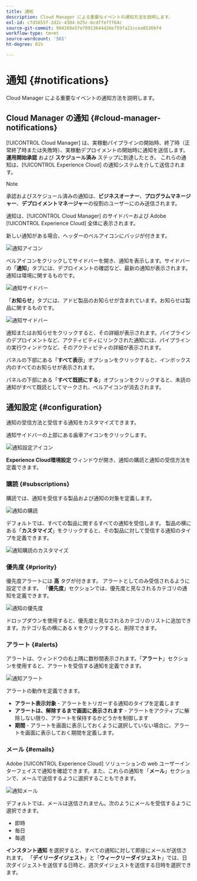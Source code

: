 ```yaml
---
title: 通知
description: Cloud Manager による重要なイベントの通知方法を説明します。
exl-id: cfd5655f-2d2c-4304-b25c-6cdffe7ff64c
source-git-commit: 984269e5fe70913644d26e759fa21ccea0536bf4
workflow-type: tm+mt
source-wordcount: '561'
ht-degree: 81%

---
```



# 通知 {#notifications}

Cloud Manager による重要なイベントの通知方法を説明します。

## Cloud Manager の通知 {#cloud-manager-notifications}

[!UICONTROL Cloud Manager] は、実稼動パイプラインの開始時、終了時（正常終了時または失敗時）、実稼動デプロイメントの開始時に通知を送信します。 **運用開始承認** および **スケジュール済み** ステップに到達したとき。 これらの通知は、[!UICONTROL Experience Cloud] の通知システムを介して送信されます。

>[!NOTE]
>
>承認およびスケジュール済みの通知は、**ビジネスオーナー**、**プログラムマネージャー**、**デプロイメントマネージャー**&#x200B;の役割のユーザーにのみ送信されます。

通知は、[!UICONTROL Cloud Manager] のサイドバーおよび Adobe [!UICONTROL Experience Cloud] 全体に表示されます。

新しい通知がある場合、ヘッダーのベルアイコンにバッジが付きます。

![通知アイコン](/help/assets/notifications-bell-badged.png)

ベルアイコンをクリックしてサイドバーを開き、通知を表示します。サイドバーの「**通知**」タブには、デプロイメントの確認など、最新の通知が表示されます。通知は環境に関するものです。

![通知サイドバー](/help/assets/notifications-activities.png)

「**お知らせ**」タブには、アドビ製品のお知らせが含まれています。お知らせは製品に関するものです。

![通知サイドバー](/help/assets/notificaitons-announcements.png)

通知またはお知らせをクリックすると、その詳細が表示されます。パイプラインのデプロイメントなど、アクティビティにリンクされた通知には、パイプラインの実行ウィンドウなど、そのアクティビティの詳細が表示されます。

パネルの下部にある「**すべて表示**」オプションをクリックすると、インボックス内のすべてのお知らせが表示されます。

パネルの下部にある「**すべて既読にする**」オプションをクリックすると、未読の通知がすべて既読としてマークされ、ベルアイコンが消去されます。

## 通知設定 {#configuration}

通知の受信方法と受信する通知をカスタマイズできます。

通知サイドバーの上部にある歯車アイコンをクリックします。

![通知設定アイコン](/help/assets/notifications-configuration.png)

**Experience Cloud環境設定** ウィンドウが開き、通知の購読と通知の受信方法を定義できます。

### 購読 {#subscriptions}

購読では、通知を受信する製品および通知の対象を定義します。

![通知の購読](/help/assets/notifications-subscriptions.png)

デフォルトでは、すべての製品に関するすべての通知を受信します。 製品の横にある「**カスタマイズ**」をクリックすると、その製品に対して受信する通知のタイプを定義できます。

![通知購読のカスタマイズ](/help/assets/notifications-subscriptions-customize.png)

### 優先度 {#priority}

優先度アラートには **高** タグが付きます。 アラートとしてのみ受信されるように設定できます。 「**優先度**」セクションでは、優先度と見なされるカテゴリの通知を定義できます。

![通知の優先度](/help/assets/notifications-priority.png)

ドロップダウンを使用すると、優先度と見なされるカテゴリのリストに追加できます。カテゴリ名の横にある `X` をクリックすると、削除できます。

### アラート {#alerts}

アラートは、ウィンドウの右上隅に数秒間表示されます。「**アラート**」セクションを使用すると、アラートを受信する通知を定義できます。

![通知アラート](/help/assets/notifications-alerts.png)

アラートの動作を定義できます。

* **アラート表示対象** - アラートをトリガーする通知のタイプを定義します
* **アラートは、解除するまで画面に表示されます** - アラートをアクティブに解除しない限り、アラートを保持するかどうかを制御します
* **期間** - アラートを画面に表示しておくように選択していない場合に、アラートを画面に表示しておく期間を定義します。

### メール {#emails}

Adobe [!UICONTROL Experience Cloud] ソリューションの web ユーザーインターフェイスで通知を確認できます。また、これらの通知を「**メール**」セクションで、メールで送信するように選択することもできます。

![通知メール](/help/assets/notifications-emails.png)

デフォルトでは、メールは送信されません。次のようにメールを受信するように選択できます。

* 即時
* 毎日
* 毎週

**インスタント通知** を選択すると、すべての通知に対して即座にメールが送信されます。 「**デイリーダイジェスト**」と「**ウィークリーダイジェスト**」では、日次ダイジェストを送信する日時と、週次ダイジェストを送信する日時を選択できます。
